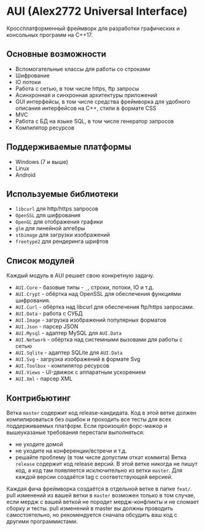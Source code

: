 # AUI (Alex2772 Universal Interface)
Кроссплатформенный фреймворк для разработки графических и консольных программ на С++17.
## Основные возможности
- Вспомогательные классы для работы со строками
- Шифрование 
- IO потоки
- Работа с сетью, в том числе https, ftp запросы
- Асинхронная и синхронная архитектуры приложений
- GUI интерфейсы, в том числе средства фреймворка для удобного описания интерфейсов на C++, стили в формате CSS
- MVC
- Работа с БД на языке SQL, в том числе генератор запросов
- Компилятор ресурсов
## Поддерживаемые платформы
- Windows (7 и выше)
- Linux
- Android
## Используемые библиотеки
- `libcurl` для http/https запросов
- `OpenSSL` для шифрования
- `OpenGL` для отображения графики
- `glm` для линейной алгебры
- `stbimage` для загрузки изображений
- `freetype2` для рендеринга шрифтов
## Список модулей
Каждый модуль в AUI решает свою конкретную задачу.
- `AUI.Core` - базовые типы - `_`, строки, потоки, IO и т.д.
- `AUI.Crypt` - обёртка над OpenSSL для обеспечения функциями шифрования.
- `AUI.Curl` - обёртка над libcurl для обеспечения ftp/https запросами.
- `AUI.Data` - работа с СУБД
- `AUI.Image` - загрузка изображений популярных форматов
- `AUI.Json` - парсер JSON
- `AUI.Mysql` - адаптер MySQL для `AUI.Data`
- `AUI.Network` - обёртка над системными вызовами для работы с сетью
- `AUI.Sqlite` - адаптер SQLite для `AUI.Data`
- `AUI.Svg` - загрузка изображений в формате Svg
- `AUI.Toolbox` - компилятор ресурсов
- `AUI.Views` - UI-движок с аппаратным ускорением
- `AUI.Xml` - парсер XML
## Контрибьютинг
Ветка `master` содержит код release-кандидата. Код в этой ветке должен компилироваться без ошибок и проходить все тесты
для всех поддерживаемых платформ. Если произошёл форс-мажор и вышеуказаные требования перестали выполняться:
- не уходите домой
- не уходите на конференции/встречи и т.д.
- решайте проблему (в том числе допустим откат коммита)
Ветка `release` содержит код release версий. В этой ветке никогда не пишут код, а код там появляется исключительно из
ветки `master`. Для каждой версии создаётся tag с соответствующей версией.

Каждая фича фреймворка создаётся в отдельной ветке в папке `feat/`. pull изменений из вашей ветки в `master` возможен
только в том случае, если мердж с вашей веткой не породит мердж-конфликты и не сломает сборку и тесты. pull изменений
в master вы должны проводить самостоятельно, но рекомендуется сначала обсудить ваш код с другими программистами.